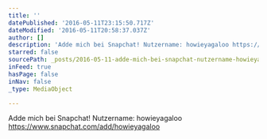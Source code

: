```yaml
---
title: ''
datePublished: '2016-05-11T23:15:50.717Z'
dateModified: '2016-05-11T20:58:37.037Z'
author: []
description: 'Adde mich bei Snapchat! Nutzername: howieyagaloo https://www.snapchat.com/add/howieyagaloo'
starred: false
sourcePath: _posts/2016-05-11-adde-mich-bei-snapchat-nutzername-howieyagaloo-httpswww.md
inFeed: true
hasPage: false
inNav: false
_type: MediaObject

---
```

Adde mich bei Snapchat! Nutzername: howieyagaloo https://www.snapchat.com/add/howieyagaloo